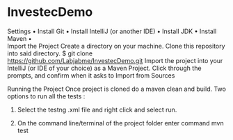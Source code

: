 # InvestecDemo

Settings
•	Install Git
•	Install IntelliJ (or another IDE)
•	Install JDK
•	Install Maven
•	
Import the Project
Create a directory on your machine.
Clone this repository into said directory.
$ git clone https://github.com/Labjabme/InvestecDemo.git
Import the project into your IntelliJ (or IDE of your choice) as a Maven Project.
Click through the prompts, and confirm when it asks to Import from Sources
 

Running the Project
Once project is cloned do a maven clean and build.
Two options to run all the tests :

1. Select the testng .xml file and right click and select run.

2. On the command line/terminal of the project folder enter command  mvn test